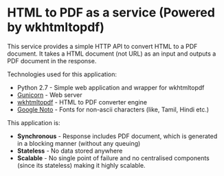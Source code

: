 # HTML to PDF as a service (Powered by wkhtmltopdf)

This service provides a simple HTTP API to convert HTML to a PDF document. It takes a HTML document (not URL) as an input and outputs a PDF document in the response.

Technologies used for this application:

* Python 2.7 - Simple web application and wrapper for wkhtmltopdf
* [Gunicorn](http://gunicorn.org/) - Web server
* [wkhtmltopdf](https://wkhtmltopdf.org/) - HTML to PDF converter engine
* [Google Noto](https://www.google.com/get/noto/) - Fonts for non-ascii characters (like, Tamil, Hindi etc.)

This application is:

* **Synchronous** - Response includes PDF document, which is generated in a blocking manner (without any queuing)
* **Stateless** - No data stored anywhere
* **Scalable** - No single point of failure and no centralised components (since its stateless) making it highly scalable.
